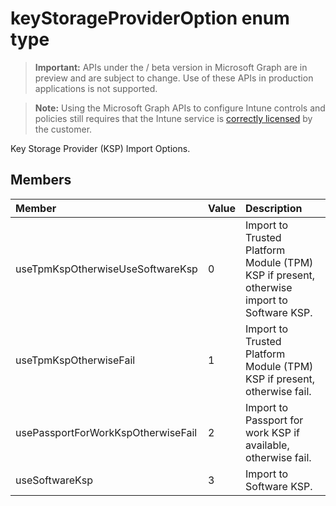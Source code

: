 ﻿# keyStorageProviderOption enum type

> **Important:** APIs under the / beta version in Microsoft Graph are in preview and are subject to change. Use of these APIs in production applications is not supported.

> **Note:** Using the Microsoft Graph APIs to configure Intune controls and policies still requires that the Intune service is [correctly licensed](https://go.microsoft.com/fwlink/?linkid=839381) by the customer.

Key Storage Provider (KSP) Import Options.
## Members
|Member|Value|Description|
|:---|:---|:---|
|useTpmKspOtherwiseUseSoftwareKsp|0|Import to Trusted Platform Module (TPM) KSP if present, otherwise import to Software KSP.|
|useTpmKspOtherwiseFail|1|Import to Trusted Platform Module (TPM) KSP if present, otherwise fail.|
|usePassportForWorkKspOtherwiseFail|2|Import to Passport for work KSP if available, otherwise fail.|
|useSoftwareKsp|3|Import to Software KSP.|





